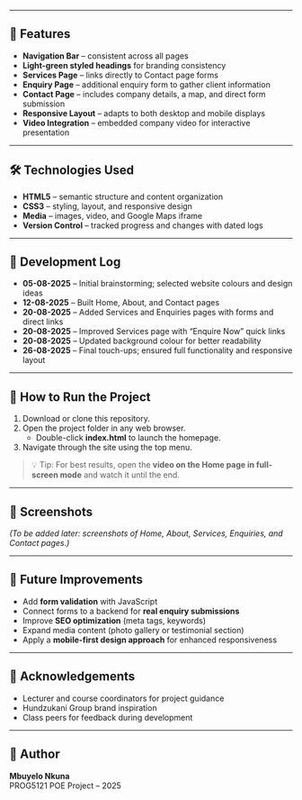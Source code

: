 
---

## 🎨 Features
- **Navigation Bar** – consistent across all pages  
- **Light-green styled headings** for branding consistency  
- **Services Page** – links directly to Contact page forms  
- **Enquiry Page** – additional enquiry form to gather client information  
- **Contact Page** – includes company details, a map, and direct form submission  
- **Responsive Layout** – adapts to both desktop and mobile displays  
- **Video Integration** – embedded company video for interactive presentation  

---

## 🛠️ Technologies Used
- **HTML5** – semantic structure and content organization  
- **CSS3** – styling, layout, and responsive design  
- **Media** – images, video, and Google Maps iframe  
- **Version Control** – tracked progress and changes with dated logs  

---

## 📅 Development Log
- **05-08-2025** – Initial brainstorming; selected website colours and design ideas  
- **12-08-2025** – Built Home, About, and Contact pages  
- **20-08-2025** – Added Services and Enquiries pages with forms and direct links  
- **20-08-2025** – Improved Services page with “Enquire Now” quick links  
- **20-08-2025** – Updated background colour for better readability  
- **26-08-2025** – Final touch-ups; ensured full functionality and responsive layout  

---

## 🚀 How to Run the Project
1. Download or clone this repository.  
2. Open the project folder in any web browser.  
   - Double-click **index.html** to launch the homepage.  
3. Navigate through the site using the top menu.  

> 💡 Tip: For best results, open the **video on the Home page in full-screen mode** and watch it until the end.

---

## 📸 Screenshots
_(To be added later: screenshots of Home, About, Services, Enquiries, and Contact pages.)_

---

## 🔮 Future Improvements
- Add **form validation** with JavaScript  
- Connect forms to a backend for **real enquiry submissions**  
- Improve **SEO optimization** (meta tags, keywords)  
- Expand media content (photo gallery or testimonial section)  
- Apply a **mobile-first design approach** for enhanced responsiveness  

---

## 🙏 Acknowledgements
- Lecturer and course coordinators for project guidance  
- Hundzukani Group brand inspiration  
- Class peers for feedback during development  

---

## 👤 Author
**Mbuyelo Nkuna**  
PROG5121 POE Project – 2025
